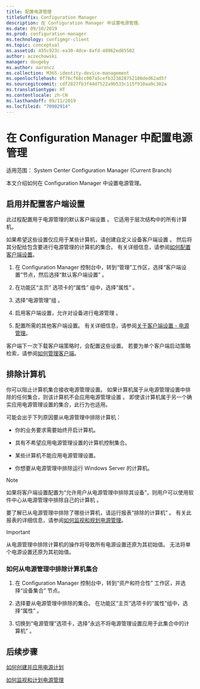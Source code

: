 ```yaml
---
title: 配置电源管理
titleSuffix: Configuration Manager
description: 在 Configuration Manager 中设置电源管理。
ms.date: 09/10/2019
ms.prod: configuration-manager
ms.technology: configmgr-client
ms.topic: conceptual
ms.assetid: 435c923c-ea30-4dce-8afd-48962ed85502
author: aczechowski
manager: dougeby
ms.author: aaroncz
ms.collection: M365-identity-device-management
ms.openlocfilehash: 0f76cf68cc007a5cefb323828752186ded62ad5f
ms.sourcegitcommit: cdf2827fb3f44d7522a9b533c115f910aa9c382a
ms.translationtype: HT
ms.contentlocale: zh-CN
ms.lasthandoff: 09/11/2019
ms.locfileid: "70902914"
---
```

# <a name="configure-power-management-in-configuration-manager"></a>在 Configuration Manager 中配置电源管理

适用范围：  System Center Configuration Manager (Current Branch)

本文介绍如何在 Configuration Manager 中设置电源管理。

## <a name="enable-and-configure-client-settings"></a>启用并配置客户端设置

此过程配置用于电源管理的默认客户端设置  。 它适用于层次结构中的所有计算机。

如果希望这些设置仅应用于某些计算机，请创建自定义设备客户端设置  。 然后将其分配给包含要进行电源管理的计算机的集合。 有关详细信息，请参阅[如何配置客户端设置](/sccm/core/clients/deploy/configure-client-settings)。  

1. 在 Configuration Manager 控制台中，转到“管理”工作区，选择“客户端设置”节点，然后选择“默认客户端设置”    。

1. 在功能区“主页”  选项卡的“属性”  组中，选择“属性”  。  

1. 选择“电源管理”组  。  

1. 启用客户端设置，允许对设备进行电源管理  。

1. 配置所需的其他客户端设置。 有关详细信息，请参阅[关于客户端设置 - 电源管理](/sccm/core/clients/deploy/about-client-settings#power-management)。  

客户端下一次下载客户端策略时，会配置这些设置。 若要为单个客户端启动策略检索，请参阅[如何管理客户端](/sccm/core/clients/manage/manage-clients#BKMK_PolicyRetrieval)。  

## <a name="exclude-computers"></a>排除计算机

你可以阻止计算机集合接收电源管理设置。 如果计算机属于从电源管理设置中排除的任何集合，则该计算机不会应用电源管理设置  。 即使该计算机属于另一个确实应用电源管理设置的集合，此行为也适用。  

可能会出于下列原因要从电源管理中排除计算机：  

- 你的业务要求需要始终开启计算机。  

- 具有不希望应用电源管理设置的计算机控制集合。  

- 某些计算机不能应用电源管理设置。  

- 你想要从电源管理中排除运行 Windows Server 的计算机。  

> [!NOTE]  
> 如果将客户端设置配置为“允许用户从电源管理中排除其设备”，则用户可以使用软件中心从电源管理中排除自己的计算机  。  

要了解已从电源管理中排除了哪些计算机，请运行报表“排除的计算机”  。 有关此报表的详细信息，请参阅[如何监视和规划电源管理](/sccm/core/clients/manage/power/monitor-and-plan-for-power-management#BKMK_Excluded)。  

> [!IMPORTANT]  
> 从电源管理中排除计算机的操作将导致所有电源设置还原为其初始值。 无法将单个电源设置还原为其初始值。  

### <a name="how-to-exclude-a-collection-of-computers-from-power-management"></a>如何从电源管理中排除计算机集合  

1. 在 Configuration Manager 控制台中，转到“资产和符合性”  工作区，并选择“设备集合”  节点。  

1. 选择要从电源管理中排除的集合。 在功能区“主页”选项卡的“属性”组中，选择“属性”    。  

1. 切换到“电源管理”选项卡，选择“永远不将电源管理设置应用于此集合中的计算机”   。  

## <a name="next-steps"></a>后续步骤

[如何创建并应用电源计划](/sccm/core/clients/manage/power/create-and-apply-power-plans)

[如何监视和计划电源管理](/sccm/core/clients/manage/power/monitor-and-plan-for-power-management)

